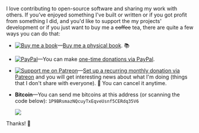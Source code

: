 I love contributing to open-source software and sharing my work with others. If you’ve enjoyed something I've built or written or if you got profit from something I did, and you'd like to support the my projects' development or if you just want to buy me a ~~coffee~~ tea, there are quite a few ways you can do that:


 - [![Buy me a book][badge_amazon]][amazon]—[Buy me a physical book][amazon]. :books:
 - [![PayPal][badge_paypal]][paypal-donations]—You can make [one-time donations via PayPal][paypal-donations].
 - [![Support me on Patreon][badge_patreon]][patreon]—[Set up a recurring monthly donation via Patreon][patreon] and you will get interesting news about what I'm doing (things that I don't share with everyone). :rocket: You can cancel it anytime.
 - **Bitcoin**—You can send me bitcoins at this address (or scanning the code below): `1P9BRsmazNQcuyTxEqveUsnf5CERdq35V6`

    ![](https://i.imgur.com/z6OQI95.png)

Thanks! :sparkling_heart:


[badge_patreon]: http://ionicabizau.github.io/badges/patreon.svg
[badge_amazon]: http://ionicabizau.github.io/badges/amazon.svg
[badge_paypal]: http://ionicabizau.github.io/badges/paypal.svg
[badge_paypal_donate]: http://ionicabizau.github.io/badges/paypal_donate.svg
[patreon]: https://www.patreon.com/ionicabizau
[amazon]: http://amzn.eu/hRo9sIZ
[paypal-donations]: https://www.paypal.com/cgi-bin/webscr?cmd=_s-xclick&hosted_button_id=RVXDDLKKLQRJW